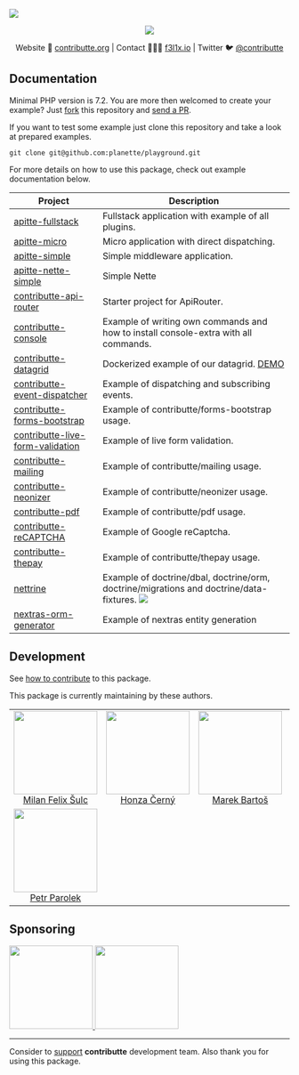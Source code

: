 ![](https://heatbadger.now.sh/github/readme/planette/playground/)

<p align=center>
  <a href="https://github.com/planette/playground/actions">
    <img src="https://badgen.net/github/checks/planette/playground/master?cache=300">
  </a>
</p>

<p align=center>
Website 🚀 <a href="https://contributte.org">contributte.org</a> | Contact 👨🏻‍💻 <a href="https://f3l1x.io">f3l1x.io</a> | Twitter 🐦 <a href="https://twitter.com/contributte">@contributte</a>
</p>

## Documentation

Minimal PHP version is 7.2. You are more then welcomed to create your example? Just [fork](https://github.com/planette/playground/fork) this repository and [send a PR](https://github.com/planette/playground/pulls).

If you want to test some example just clone this repository and take a look at prepared examples.

```
git clone git@github.com:planette/playground.git
```

For more details on how to use this package, check out example documentation below.


| Project | Description |
|---|---|
| [apitte-fullstack](https://github.com/planette/playground/tree/master/apitte-fullstack) | Fullstack application with example of all plugins. |
| [apitte-micro](https://github.com/planette/playground/tree/master/apitte-micro) | Micro application with direct dispatching. |
| [apitte-simple](https://github.com/planette/playground/tree/master/apitte-simple) | Simple middleware application. |
| [apitte-nette-simple](https://github.com/planette/playground/tree/master/apitte-nette-simple) | Simple Nette |
| [contributte-api-router](https://github.com/contributte/playground/tree/master/contributte-api-router) | Starter project for ApiRouter. |
| [contributte-console](https://github.com/contributte/playground/tree/master/contributte-console) | Example of writing own commands and how to install console-extra with all commands. |
| [contributte-datagrid](https://github.com/contributte/playground/tree/master/contributte-datagrid) | Dockerized example of our datagrid. [DEMO](https://examples.contributte.org/packages/datagrid/) |
| [contributte-event-dispatcher](https://github.com/contributte/playground/tree/master/contributte-event-dispatcher) | Example of dispatching and subscribing events. |
| [contributte-forms-bootstrap](https://github.com/contributte/playground/tree/master/contributte-forms-bootstrap) | Example of contributte/forms-bootstrap usage. |
| [contributte-live-form-validation](https://github.com/contributte/playground/tree/master/contributte-live-form-validation) | Example of live form validation. |
| [contributte-mailing](https://github.com/contributte/playground/tree/master/contributte-mailing) | Example of contributte/mailing usage. |
| [contributte-neonizer](https://github.com/contributte/playground/tree/master/contributte-neonizer) | Example of contributte/neonizer usage. |
| [contributte-pdf ](https://github.com/contributte/playground/tree/master/contributte-pdf) | Example of contributte/pdf usage. |
| [contributte-reCAPTCHA](https://github.com/contributte/playground/tree/master/contributte-reCAPTCHA) | Example of Google reCaptcha. |
| [contributte-thepay](https://github.com/contributte/playground/tree/master/contributte-thepay) | Example of contributte/thepay usage. |
| [nettrine](https://github.com/planette/playground/tree/master/nettrine) | Example of doctrine/dbal, doctrine/orm, doctrine/migrations and doctrine/data-fixtures. <a href="https://github.com/planette/playground/actions"><img src="https://github.com/planette/playground/workflows/Tests/badge.svg"></a> |
| [nextras-orm-generator](https://github.com/planette/playground/tree/master/nextras-orm-generator) | Example of nextras entity generation |

## Development

See [how to contribute](https://contributte.org/contributing.html) to this package.

This package is currently maintaining by these authors.

<table>
  <tbody>
    <tr>
      <td align="center">
        <a href="https://github.com/f3l1x">
            <img width="150" height="150" src="https://avatars2.githubusercontent.com/u/538058?v=4&s=130">
        </a>
        </br>
        <a href="https://github.com/f3l1x">Milan Felix Šulc</a>
      </td>
      <td align="center">
        <a href="https://github.com/chemix">
            <img width="150" height="150" src="https://avatars0.githubusercontent.com/u/42802?s=130&v=4">
        </a>
        </br>
        <a href="https://github.com/chemix">Honza Černý</a>
      </td>
      <td align="center">
        <a href="https://github.com/mabar">
            <img width="150" height="150" src="https://avatars0.githubusercontent.com/u/20974277?s=130&v=4">
        </a>
        </br>
        <a href="https://github.com/mabar">Marek Bartoš</a>
      </td>
      <td align="center">
        <a href="https://github.com/paveljanda">
          <img width="150" height="150" src="https://avatars0.githubusercontent.com/u/1488874?s=400&v=4">
        </a>
        </br>
          <a href="https://github.com/paveljanda">Pavel Janda</a>
        </td>
        <td align="center">
          <a href="https://github.com/dakorpar">
            <img width="150" height="150" src="https://avatars0.githubusercontent.com/u/9303856?v=4&s=400">
          </a>
          </br>
          <a href="https://github.com/dakorpar">Dalibor Korpar</a>
        </td>
    </tr>
    <tr>
      <td align="center">
        <a href="https://github.com/petrparolek">
          <img width="150" height="150" src="https://avatars0.githubusercontent.com/u/6066243?v=4&s=400">
        </a>
        </br>
        <a href="https://github.com/petrparolek">Petr Parolek</a>
      </td>
    </tr>
  </tbody>
</table>

## Sponsoring

<a href="https://github.com/tlapnet">
  <img width="150" height="150" src="https://avatars1.githubusercontent.com/u/22914186?s=150&v=4">
</a>

<a href="https://www.webnazakazku.cz/">
  <img width="150" height="150" src="https://avatars1.githubusercontent.com/u/34796239?s=150&v=4">
</a>


-----

Consider to [support](https://contributte.org/partners) **contributte** development team.
Also thank you for using this package.
